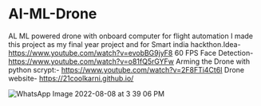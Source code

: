 # AI-ML-Drone
AL ML powered drone with onboard computer for flight automation
I made this project as my final year project and for Smart india hackthon.Idea-
https://www.youtube.com/watch?v=evobBG9jyF8
60 FPS Face Detection-
https://www.youtube.com/watch?v=o81fQ5rGYFw
Arming the Drone with python scrypt:-
https://www.youtube.com/watch?v=2F8FTi4Ct6I
Drone website-
https://21coolkarni.github.io/

![WhatsApp Image 2022-08-08 at 3 39 06 PM](https://user-images.githubusercontent.com/84247246/183896659-b479e90e-7df2-4df0-b899-481c4ee692c5.jpeg)
